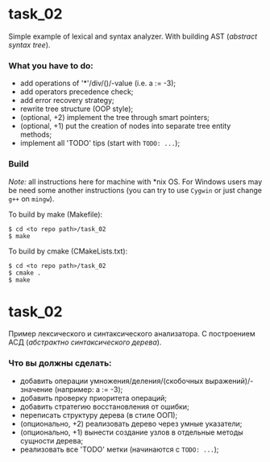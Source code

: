 ﻿# task_02
Simple example of lexical and syntax analyzer. With building AST (*abstract syntax tree*).

### What you have to do:
- add operations of '*'/div/()/-value (i.e. a := -3);
- add operators precedence check;
- add error recovery strategy;
- rewrite tree structure (OOP style);
- (optional, +2) implement the tree through smart pointers;
- (optional, +1) put the creation of nodes into separate tree entity methods;
- implement all 'TODO' tips (start with `TODO: ...`);


### Build
*Note:* all instructions here for machine with *nix OS. For Windows users may be need some another instructions (you can try to use `Cygwin` or just change `g++` on `mingw`).

To build by make (Makefile):
```
$ cd <to repo path>/task_02
$ make
```

To build by cmake (CMakeLists.txt):
```
$ cd <to repo path>/task_02
$ cmake .
$ make
```

# task_02
Пример лексического и синтаксического анализатора. С построением АСД (*абстрактно синтаксического дерева*).

### Что вы должны сделать:
- добавить операции умножения/деления/(скобочных выражений)/-значение (например: a := -3);
- добавить проверку приоритета операций;
- добавить стратегию восстановления от ошибки;
- переписать структуру дерева (в стиле ООП);
- (опционально, +2) реализовать дерево через умные указатели;
- (опционально, +1) вынести создание узлов в отдельные методы сущности дерева;
- реализовать все 'TODO' метки (начинаются с `TODO: ...`);
